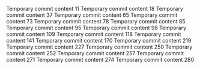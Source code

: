 Temporary commit content 11
Temporary commit content 18
Temporary commit content 37
Temporary commit content 65
Temporary commit content 73
Temporary commit content 78
Temporary commit content 85
Temporary commit content 95
Temporary commit content 98
Temporary commit content 109
Temporary commit content 118
Temporary commit content 141
Temporary commit content 170
Temporary commit content 219
Temporary commit content 227
Temporary commit content 250
Temporary commit content 252
Temporary commit content 257
Temporary commit content 271
Temporary commit content 274
Temporary commit content 280
